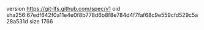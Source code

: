 version https://git-lfs.github.com/spec/v1
oid sha256:67edf642f0a11e4e0f8b778d6b8f8e784d4f7faf68c9e559cfd529c5a28a531d
size 1766

